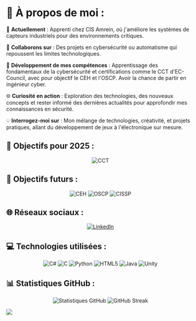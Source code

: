 # 💫 À propos de moi :  
🚀 **Actuellement** : Apprenti chez CIS Amrein, où j'améliore les systèmes de capteurs industriels pour des environnements critiques.  

🤝 **Collaborons sur** : Des projets en cybersécurité ou automatisme qui repoussent les limites technologiques.  

🎯 **Développement de mes compétences** : Apprentissage des fondamentaux de la cybersécurité et certifications comme le CCT d'EC-Council, avec pour objectif le CEH et l'OSCP. Avoir la chance de partir en ingénieur cyber.  

🌐 **Curiosité en action** : Exploration des technologies, des nouveaux concepts et rester informé des dernières actualités pour approfondir mes connaissances en sécurité.  

💡 **Interrogez-moi sur** : Mon mélange de technologies, créativité, et projets pratiques, allant du développement de jeux à l'électronique sur mesure.  

## 🌟 Objectifs pour 2025 :  
<p align="center">  
  <img src="https://img.shields.io/badge/CCT-En%20cours-blue" alt="CCT"/>  
</p>  

## 🌟 Objectifs futurs :  
<p align="center">  
  <img src="https://img.shields.io/badge/CEH-Préparation%20en%20cours-brightgreen?style=for-the-badge" alt="CEH"/>  
  <img src="https://img.shields.io/badge/OSCP-Objectif-orange?style=for-the-badge" alt="OSCP"/>  
  <img src="https://img.shields.io/badge/CISSP-Objectif%20futur-blue?style=for-the-badge" alt="CISSP"/>  
</p>  

## 🌐 Réseaux sociaux :  
<p align="center">  
  <a href="https://linkedin.com/in/marwane-eljaafari">  
    <img src="https://img.shields.io/badge/LinkedIn-%230077B5.svg?style=for-the-badge&logo=linkedin&logoColor=white" alt="LinkedIn">  
  </a>  
</p>  

## 💻 Technologies utilisées :  
<p align="center">  
  <img src="https://img.shields.io/badge/c%23-%23239120.svg?style=for-the-badge&logo=csharp&logoColor=white" alt="C#"/>  
  <img src="https://img.shields.io/badge/c-%2300599C.svg?style=for-the-badge&logo=c&logoColor=white" alt="C"/>  
  <img src="https://img.shields.io/badge/python-3670A0?style=for-the-badge&logo=python&logoColor=ffdd54" alt="Python"/>  
  <img src="https://img.shields.io/badge/html5-%23E34F26.svg?style=for-the-badge&logo=html5&logoColor=white" alt="HTML5"/>  
  <img src="https://img.shields.io/badge/java-%23ED8B00.svg?style=for-the-badge&logo=openjdk&logoColor=white" alt="Java"/>  
  <img src="https://img.shields.io/badge/unity-%23000000.svg?style=for-the-badge&logo=unity&logoColor=white" alt="Unity"/>  
</p>  

## 📊 Statistiques GitHub :  
<p align="center">  
  <img src="https://github-readme-stats.vercel.app/api?username=marwane14&show_icons=true&theme=radical" alt="Statistiques GitHub"/>  
  <img src="https://streak-stats.demolab.com?user=marwane14&theme=radical&hide_border=true&date_format=j%20M%5B%20Y%5D" alt="GitHub Streak"/>  
</p>  

[![](https://visitcount.itsvg.in/api?id=marwane14&icon=0&color=0)](https://visitcount.itsvg.in)
